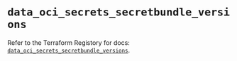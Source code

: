 # `data_oci_secrets_secretbundle_versions`

Refer to the Terraform Registory for docs: [`data_oci_secrets_secretbundle_versions`](https://registry.terraform.io/providers/oracle/oci/6.18.0/docs/data-sources/secrets_secretbundle_versions).
